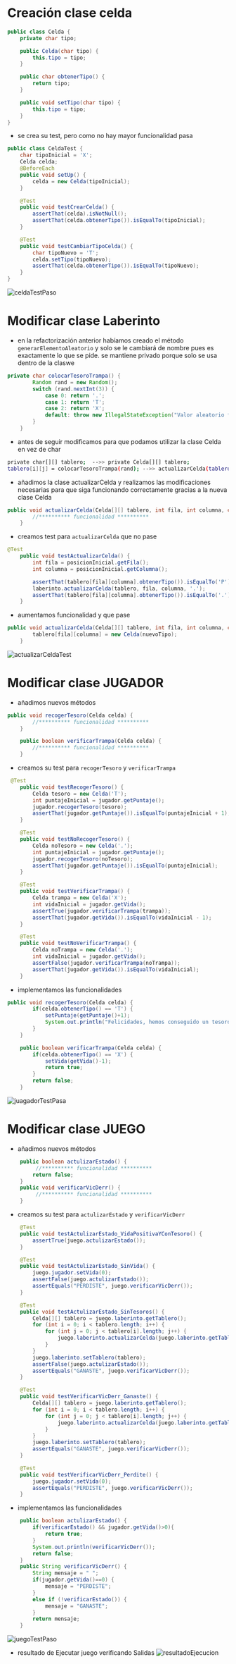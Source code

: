 # Creación clase celda
```java
public class Celda {
    private char tipo;

    public Celda(char tipo) {
        this.tipo = tipo;
    }

    public char obtenerTipo() {
        return tipo;
    }

    public void setTipo(char tipo) {
        this.tipo = tipo;
    }
}
```
- se crea su test, pero como no hay mayor funcionalidad pasa
```java
public class CeldaTest {
    char tipoInicial = 'X';
    Celda celda;
    @BeforeEach
    public void setUp() {
        celda = new Celda(tipoInicial);
    }

    @Test
    public void testCrearCelda() {
        assertThat(celda).isNotNull();
        assertThat(celda.obtenerTipo()).isEqualTo(tipoInicial);
    }

    @Test
    public void testCambiarTipoCelda() {
        char tipoNuevo = 'T';
        celda.setTipo(tipoNuevo);
        assertThat(celda.obtenerTipo()).isEqualTo(tipoNuevo);
    }
}
```
![celdaTestPaso](celdaTestPaso.png)
# Modificar clase Laberinto
- en la refactorización anterior habíamos creado el método `generarElementoAleatorio` y solo se le cambiará de nombre pues es exactamente lo que se pide. se mantiene privado porque solo se usa dentro de la claswe
```java 
private char colocarTesoroTrampa() {
        Random rand = new Random();
        switch (rand.nextInt(3)) {
            case 0: return '.';
            case 1: return 'T';
            case 2: return 'X';
            default: throw new IllegalStateException("Valor aleatorio fuera de rango");
        }
    }
```
- antes de seguir modificamos para que podamos utilizar la clase Celda en vez de char
```bash 
private char[][] tablero;  -->> private Celda[][] tablero;
tablero[i][j] = colocarTesoroTrampa(rand); -->> actualizarCelda(tablero[fila][columna],'P');
```
- añadimos la clase actualizarCelda y realizamos las modificaciones necesarias para que siga funcionando correctamente gracias a la nueva clase Celda
```java
public void actualizarCelda(Celda[][] tablero, int fila, int columna, char nuevoTipo) {
        //********** funcionalidad **********
    }
```
- creamos test para `actualizarCelda` que no pase
```java 
@Test
    public void testActualizarCelda() {
        int fila = posicionInicial.getFila();
        int columna = posicionInicial.getColumna();

        assertThat(tablero[fila][columna].obtenerTipo()).isEqualTo('P');
        laberinto.actualizarCelda(tablero, fila, columna, '.');
        assertThat(tablero[fila][columna].obtenerTipo()).isEqualTo('.');
    }
```
- aumentamos funcionalidad y que pase
```java
public void actualizarCelda(Celda[][] tablero, int fila, int columna, char nuevoTipo) {
        tablero[fila][columna] = new Celda(nuevoTipo);
    }
```
![actualizarCeldaTest](actualizarCeldaTest.png)
# Modificar clase JUGADOR
- añadimos nuevos métodos
```java 
public void recogerTesoro(Celda celda) {
        //********** funcionalidad **********
    }

    public boolean verificarTrampa(Celda celda) {
        //********** funcionalidad **********
    }
```
- creamos su test para `recogerTesoro` y `verificarTrampa`
```java
 @Test
    public void testRecogerTesoro() {
        Celda tesoro = new Celda('T');
        int puntajeInicial = jugador.getPuntaje();
        jugador.recogerTesoro(tesoro);
        assertThat(jugador.getPuntaje()).isEqualTo(puntajeInicial + 1);
    }

    @Test
    public void testNoRecogerTesoro() {
        Celda noTesoro = new Celda('.');
        int puntajeInicial = jugador.getPuntaje();
        jugador.recogerTesoro(noTesoro);
        assertThat(jugador.getPuntaje()).isEqualTo(puntajeInicial);
    }

    @Test
    public void testVerificarTrampa() {
        Celda trampa = new Celda('X');
        int vidaInicial = jugador.getVida();
        assertTrue(jugador.verificarTrampa(trampa));
        assertThat(jugador.getVida()).isEqualTo(vidaInicial - 1);
    }

    @Test
    public void testNoVerificarTrampa() {
        Celda noTrampa = new Celda('.');
        int vidaInicial = jugador.getVida();
        assertFalse(jugador.verificarTrampa(noTrampa));
        assertThat(jugador.getVida()).isEqualTo(vidaInicial);
    }
```
- implementamos las funcionalidades
```java
public void recogerTesoro(Celda celda) {
        if(celda.obtenerTipo() == 'T') {
            setPuntaje(getPuntaje()+1);
            System.out.println("Felicidades, hemos conseguido un tesoro!!!");
        }
    }

    public boolean verificarTrampa(Celda celda) {
        if(celda.obtenerTipo() == 'X') {
            setVida(getVida()-1);
            return true;
        }
        return false;
    }
```
![juagadorTestPasa](juagadorTestPasa.png)

# Modificar clase JUEGO
- añadimos nuevos métodos
```java 
    public boolean actulizarEstado() {
         //********** funcionalidad **********
        return false;
    }
    public void verificarVicDerr() {
         //********** funcionalidad **********
    }
```
- creamos su test para `actulizarEstado` y `verificarVicDerr`
```java
    @Test
    public void testActulizarEstado_VidaPositivaYConTesoro() {
        assertTrue(juego.actulizarEstado());
    }

    @Test
    public void testActulizarEstado_SinVida() {
        juego.jugador.setVida(0);
        assertFalse(juego.actulizarEstado());
        assertEquals("PERDISTE", juego.verificarVicDerr());
    }

    @Test
    public void testActulizarEstado_SinTesoros() {
        Celda[][] tablero = juego.laberinto.getTablero();
        for (int i = 0; i < tablero.length; i++) {
            for (int j = 0; j < tablero[i].length; j++) {
                juego.laberinto.actualizarCelda(juego.laberinto.getTablero(), i, j, '.');
            }
        }
        juego.laberinto.setTablero(tablero);
        assertFalse(juego.actulizarEstado());
        assertEquals("GANASTE", juego.verificarVicDerr());
    }

    @Test
    public void testVerificarVicDerr_Ganaste() {
        Celda[][] tablero = juego.laberinto.getTablero();
        for (int i = 0; i < tablero.length; i++) {
            for (int j = 0; j < tablero[i].length; j++) {
                juego.laberinto.actualizarCelda(juego.laberinto.getTablero(), i, j, '.');
            }
        }
        juego.laberinto.setTablero(tablero);
        assertEquals("GANASTE", juego.verificarVicDerr());
    }

    @Test
    public void testVerificarVicDerr_Perdite() {
        juego.jugador.setVida(0);
        assertEquals("PERDISTE", juego.verificarVicDerr());
    }
```
- implementamos las funcionalidades
```java
    public boolean actulizarEstado() {
        if(verificarEstado() && jugador.getVida()>0){
            return true;
        }
        System.out.println(verificarVicDerr());
        return false;
    }
    public String verificarVicDerr() {
        String mensaje = " ";
        if(jugador.getVida()==0) {
            mensaje = "PERDISTE";
        }
        else if (!verificarEstado()) {
            mensaje = "GANASTE";
        }
        return mensaje;
    }
```
![juegoTestPaso](juegoTestPaso.png)
- resultado de Ejecutar juego verificando Salidas 
![resultadoEjecucion](resultadoEjecucion.png)
